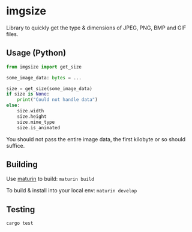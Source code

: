 # imgsize

Library to quickly get the type & dimensions of JPEG, PNG, BMP and GIF files.

## Usage (Python)

```python
from imgsize import get_size

some_image_data: bytes = ...

size = get_size(some_image_data)
if size is None:
    print("Could not handle data")
else:
    size.width
    size.height
    size.mime_type
    size.is_animated
```

You should not pass the entire image data, the first kilobyte or so should suffice.

## Building

Use [maturin](https://www.maturin.rs/) to build: `maturin build`

To build & install into your local env: `maturin develop`

## Testing

`cargo test`


